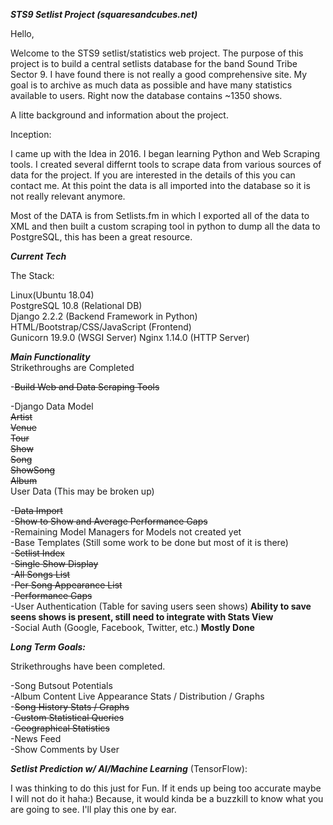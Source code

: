 ***STS9 Setlist Project (squaresandcubes.net)***

Hello,

Welcome to the STS9 setlist/statistics web project. The purpose of this project is to build a central setlists database for the band Sound Tribe Sector 9. I have found there is not really a good comprehensive site. My goal is to archive as much data as possible and have many statistics available to users. Right now the database contains ~1350 shows.

A litte background and information about the project.

Inception:

I came up with the Idea in 2016. I began learning Python and Web Scraping tools. I created several differnt tools to scrape data from various sources of data for the project. If you are interested in the details of this you can contact me. At this point the data is all imported into the database so it is not really relevant anymore.

Most of the DATA is from Setlists.fm in which I exported all of the data to XML and then built a custom scraping tool in python to dump all the data to PostgreSQL, this has been a great resource.

***Current Tech***

The Stack:

Linux(Ubuntu 18.04)  
PostgreSQL 10.8 (Relational DB)  
Django 2.2.2 (Backend Framework in Python)   
HTML/Bootstrap/CSS/JavaScript (Frontend)    
Gunicorn 19.9.0 (WSGI Server)
Nginx 1.14.0 (HTTP Server)  

***Main Functionality***  
Strikethroughs are Completed

-~~Build Web and Data Scraping Tools~~

-Django Data Model  
~~Artist~~  
~~Venue~~  
~~Tour~~  
~~Show~~  
~~Song~~  
~~ShowSong~~  
~~Album~~  
User Data (This may be broken up)

-~~Data Import~~  
-~~Show to Show and Average Performance Gaps~~  
-Remaining Model Managers for Models not created yet  
-Base Templates (Still some work to be done but most of it is there)  
-~~Setlist Index~~  
-~~Single Show Display~~  
-~~All Songs List~~  
-~~Per Song Appearance List~~  
-~~Performance Gaps~~  
-User Authentication (Table for saving users seen shows)  **Ability to save seens shows is present, still need to integrate with Stats View**  
-Social Auth (Google, Facebook, Twitter, etc.)  **Mostly Done**


***Long Term Goals:***

Strikethroughs have been completed.

-Song Butsout Potentials  
-Album Content Live Appearance Stats / Distribution / Graphs  
-~~Song History Stats / Graphs~~  
-~~Custom Statistical Queries~~  
-~~Geographical Statistics~~  
-News Feed  
-Show Comments by User  

***Setlist Prediction w/ AI/Machine Learning*** (TensorFlow): 

I was thinking to do this just for Fun. If it ends up being too accurate maybe I will not do it haha:) Because, it would kinda be a buzzkill to know what you are going to see. I'll play this one by ear.

